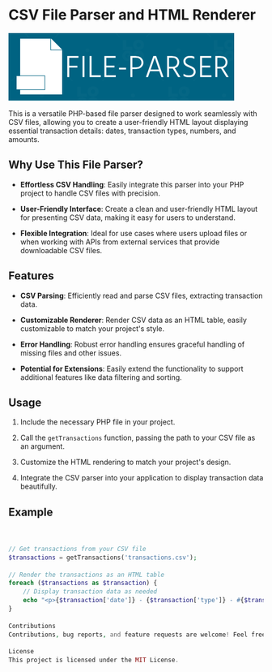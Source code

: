 # CSV File Parser and HTML Renderer

![CSV File Parser Demo](demo.png)

This is a versatile PHP-based file parser designed to work seamlessly with CSV files, allowing you to create a user-friendly HTML layout displaying essential transaction details: dates, transaction types, numbers, and amounts.

## Why Use This File Parser?

- **Effortless CSV Handling**: Easily integrate this parser into your PHP project to handle CSV files with precision.

- **User-Friendly Interface**: Create a clean and user-friendly HTML layout for presenting CSV data, making it easy for users to understand.

- **Flexible Integration**: Ideal for use cases where users upload files or when working with APIs from external services that provide downloadable CSV files.

## Features

- **CSV Parsing**: Efficiently read and parse CSV files, extracting transaction data.

- **Customizable Renderer**: Render CSV data as an HTML table, easily customizable to match your project's style.

- **Error Handling**: Robust error handling ensures graceful handling of missing files and other issues.

- **Potential for Extensions**: Easily extend the functionality to support additional features like data filtering and sorting.

## Usage

1. Include the necessary PHP file in your project.

2. Call the `getTransactions` function, passing the path to your CSV file as an argument.

3. Customize the HTML rendering to match your project's design.

4. Integrate the CSV parser into your application to display transaction data beautifully.

## Example

```php


// Get transactions from your CSV file
$transactions = getTransactions('transactions.csv');

// Render the transactions as an HTML table
foreach ($transactions as $transaction) {
    // Display transaction data as needed
    echo "<p>{$transaction['date']} - {$transaction['type']} - #{$transaction['number']} - \${$transaction['amount']}</p>";
}

Contributions
Contributions, bug reports, and feature requests are welcome! Feel free to open issues or submit pull requests to improve this project.

License
This project is licensed under the MIT License.
